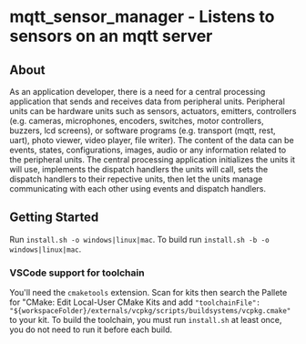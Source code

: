 # mqtt_sensor_manager - Listens to sensors on an mqtt server

## About

As an application developer, there is a need for a central processing application that sends and receives data from peripheral units.
Peripheral units can be hardware units such as sensors, actuators, emitters, controllers (e.g. cameras, microphones, encoders, switches, motor controllers, buzzers, lcd screens), or software programs (e.g. transport (mqtt, rest, uart), photo viewer, video player, file writer).
The content of the data can be events, states, configurations, images, audio or any information related to the peripheral units.
The central processing application initializes the units it will use, implements the dispatch handlers the units will call, sets the dispatch handlers to their repective units, then let the units manage communicating with each other using events and dispatch handlers.

## Getting Started

Run `install.sh -o windows|linux|mac`. To build run `install.sh -b -o windows|linux|mac`.

### VSCode support for toolchain

You'll need the `cmaketools` extension. Scan for kits then search the Pallete for "CMake: Edit Local-User CMake Kits and add `"toolchainFile": "${workspaceFolder}/externals/vcpkg/scripts/buildsystems/vcpkg.cmake"` to your kit. To build the toolchain, you must run `install.sh` at least once, you do not need to run it before each build.
